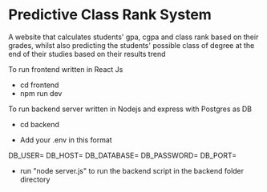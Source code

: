 # Predictive Class Rank System

A website that calculates students' gpa, cgpa and class rank based on their grades, whilst also predicting the students' possible class of degree at the end of their studies based on their results trend


To run frontend written in React Js

- cd frontend
- npm run dev


To run backend server written in Nodejs and express with Postgres as DB

- cd backend 

- Add your .env in this format

DB_USER=
DB_HOST=
DB_DATABASE=
DB_PASSWORD=
DB_PORT=


- run "node server.js" to run the backend script in the backend folder directory